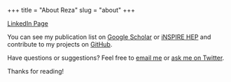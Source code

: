 +++
title = "About Reza"
slug = "about"
+++

[LinkedIn Page](https://www.linkedin.com/in/mohammad-reza-noormandipour-274095b5/)

You can see my publication list on [Google Scholar](https://scholar.google.com/citations?user=wOyUf88AAAAJ&hl=en) or [iNSPIRE HEP](https://inspirehep.net/authors/1775077) and contribute to my projects on [GitHub](https://github.com/mrnp95).

Have questions or suggestions? Feel free to [email me](mailto:reza8@ucla.edu) or [ask me on Twitter](https://twitter.com/MrNoormandipour/).

Thanks for reading!
